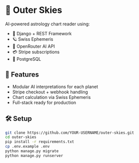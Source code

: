 # 🌌 Outer Skies

AI-powered astrology chart reader using:
- 🐍 Django + REST Framework
- 🪐 Swiss Ephemeris
- 🤖 OpenRouter AI API
- 💳 Stripe subscriptions
- 🐘 PostgreSQL

## 🚀 Features
- Modular AI interpretations for each planet
- Stripe checkout + webhook handling
- Chart calculation via Swiss Ephemeris
- Full-stack ready for production

## 🛠 Setup

```bash
git clone https://github.com/YOUR-USERNAME/outer-skies.git
cd outer-skies
pip install -r requirements.txt
cp .env.example .env
python manage.py migrate
python manage.py runserver
```
